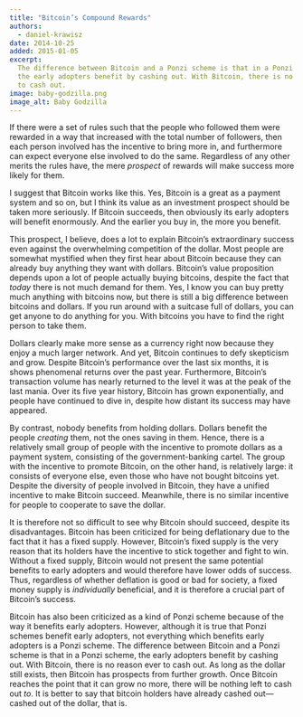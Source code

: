 ```yaml
---
title: "Bitcoin’s Compound Rewards"
authors:
  - daniel-krawisz
date: 2014-10-25
added: 2015-01-05
excerpt:
  The difference between Bitcoin and a Ponzi scheme is that in a Ponzi scheme,
  the early adopters benefit by cashing out. With Bitcoin, there is no reason ever
  to cash out.
image: baby-godzilla.png
image_alt: Baby Godzilla
---
```


If there were a set of rules such that the people who followed them were
rewarded in a way that increased with the total number of followers, then each
person involved has the incentive to bring more in, and furthermore can expect
everyone else involved to do the same. Regardless of any other merits the
rules have, the mere _prospect_ of rewards will make success more likely for
them.

I suggest that Bitcoin works like this. Yes, Bitcoin is a great as a payment
system and so on, but I think its value as an investment prospect should be
taken more seriously. If Bitcoin succeeds, then obviously its early adopters
will benefit enormously. And the earlier you buy in, the more you benefit.

This prospect, I believe, does a lot to explain Bitcoin’s extraordinary
success even against the overwhelming competition of the dollar. Most people
are somewhat mystified when they first hear about Bitcoin because they can
already buy anything they want with dollars. Bitcoin’s value proposition
depends upon a lot of people actually buying bitcoins, despite the fact that
_today_ there is not much demand for them. Yes, I know you can buy pretty much
anything with bitcoins now, but there is still a big difference between
bitcoins and dollars. If you run around with a suitcase full of dollars, you
can get anyone to do anything for you. With bitcoins you have to find the
right person to take them.

Dollars clearly make more sense as a currency right now because they enjoy a
much larger network. And yet, Bitcoin continues to defy skepticism and grow.
Despite Bitcoin’s performance over the last six months, it is shows phenomenal
returns over the past year. Furthermore, Bitcoin’s transaction volume has
nearly returned to the level it was at the peak of the last mania. Over its
five year history, Bitcoin has grown exponentially, and people have continued
to dive in, despite how distant its success may have appeared.

By contrast, nobody benefits from holding dollars. Dollars benefit the people
_creating_ them, not the ones saving in them. Hence, there is a relatively
small group of people with the incentive to promote dollars as a payment
system, consisting of the government-banking cartel. The group with the
incentive to promote Bitcoin, on the other hand, is relatively large: it
consists of everyone else, even those who have not bought bitcoins yet.
Despite the diversity of people involved in Bitcoin, they have a unified
incentive to make Bitcoin succeed. Meanwhile, there is no similar incentive
for people to cooperate to save the dollar.

It is therefore not so difficult to see why Bitcoin should succeed, despite
its disadvantages. Bitcoin has been criticized for being deflationary due to
the fact that it has a fixed supply. However, Bitcoin’s fixed supply is the
very reason that its holders have the incentive to stick together and fight to
win. Without a fixed supply, Bitcoin would not present the same potential
benefits to early adopters and would therefore have lower odds of success.
Thus, regardless of whether deflation is good or bad for society, a fixed
money supply is _individually_ beneficial, and it is therefore a crucial part
of Bitcoin’s success.

Bitcoin has also been criticized as a kind of Ponzi scheme because of the way
it benefits early adopters. However, although it is true that Ponzi schemes
benefit early adopters, not everything which benefits early adopters is a
Ponzi scheme. The difference between Bitcoin and a Ponzi scheme is that in a
Ponzi scheme, the early adopters benefit by cashing out. With Bitcoin, there
is no reason ever to cash out. As long as the dollar still exists, then
Bitcoin has prospects from further growth. Once Bitcoin reaches the point that
it can grow no more, there will be nothing left to cash out _to_. It is better
to say that bitcoin holders have already cashed out—cashed out of the dollar,
that is.
